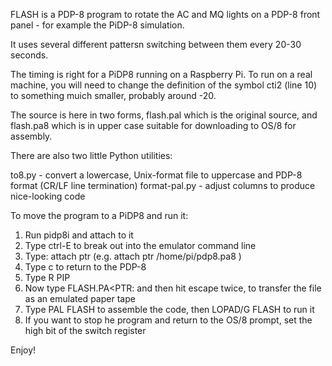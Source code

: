 FLASH is a PDP-8 program to rotate the AC and MQ lights on a PDP-8 front panel - for example the PiDP-8 simulation.

It uses several different pattersn switching between them every 20-30 seconds.

The timing is right for a PiDP8 running on a Raspberry Pi. To run on a real machine, you will need
to change the definition of the symbol cti2 (line 10) to something muich smaller, probably around -20.

The source is here in two forms, flash.pal which is the original source, and flash.pa8 which is in
upper case suitable for downloading to OS/8 for assembly.

There are also two little Python utilities:

to8.py - convert a lowercase, Unix-format file to uppercase and PDP-8 format (CR/LF line termination)
format-pal.py - adjust columns to produce nice-looking code

To move the program to a PiDP8 and run it:

1. Run pidp8i and attach to it
2. Type ctrl-E to break out into the emulator command line
3. Type: attach ptr <file path> (e.g. attach ptr /home/pi/pdp8.pa8 )
4. Type c to return to the PDP-8
5. Type R PIP
6. Now type FLASH.PA<PTR: and then hit escape twice, to transfer the file as an emulated paper tape
7. Type PAL FLASH to assemble the code, then LOPAD/G FLASH to run it
8. If you want to stop he program and return to the OS/8 prompt, set the high bit of the switch register

Enjoy!
